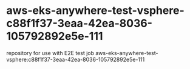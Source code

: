 # aws-eks-anywhere-test-vsphere-c88f1f37-3eaa-42ea-8036-105792892e5e-111
repository for use with E2E test job aws-eks-anywhere-test-vsphere:c88f1f37-3eaa-42ea-8036-105792892e5e-111

